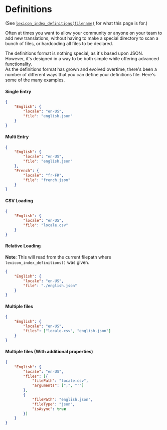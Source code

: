 # Definitions

(See [`lexicon_index_definitions(filename)`](index.md#lexicon_index_definitionsfilename) for what this page is for.)

Often at times you want to allow your community or anyone on your team to add new translations, without having to make a special directory to scan a bunch of files, or hardcoding all files to be declared.

The definitions format is nothing special, as it's based upon JSON. However, it's designed in a way to be both simple while offering advanced functionality.<br>
As the definitions format has grown and evolved overtime, there's been a number of different ways that you can define your definitions file. Here's some of the many examples.


<!-- tabs:start -->

#### **Single Entry**

```json
{
	"English": {
		"locale": "en-US",
		"file": "english.json"
	}
}
```

#### **Multi Entry**

```json
{
	"English": {
		"locale": "en-US",
		"file": "english.json"
	},
	"French": {
		"locale": "fr-FR",
		"file": "french.json"
	}
}
```

#### **CSV Loading**

```json
{
	"English": {
		"locale": "en-US",
		"file": "locale.csv"
	}
}
```

#### **Relative Loading**

**Note**: This will read from the current filepath where `lexicon_index_definitions()` was given.

```json
{
	"English": {
		"locale": "en-US",
		"file": "./english.json"
	}
}
```

#### **Multiple files**

```json
{
	"English": {
		"locale": "en-US",
		"files": ["locale.csv", "english.json"]
	}
}
```

#### **Multiple files (With additional properties)**

```json
{
	"English": {
		"locale": "en-US",
		"files": [{
			"filePath": "locale.csv",
			"arguments": [";", "'"]
		}, 
		{
			"filePath": "english.json",
			"fileType": "json",
			"isAsync": true
		}]
	}
}
```

<!-- tabs:end -->